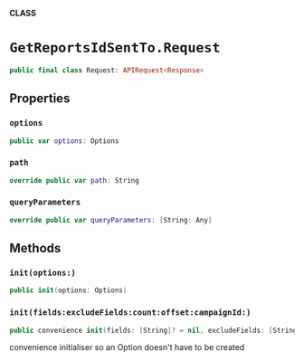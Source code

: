 **CLASS**

# `GetReportsIdSentTo.Request`

```swift
public final class Request: APIRequest<Response>
```

## Properties
### `options`

```swift
public var options: Options
```

### `path`

```swift
override public var path: String
```

### `queryParameters`

```swift
override public var queryParameters: [String: Any]
```

## Methods
### `init(options:)`

```swift
public init(options: Options)
```

### `init(fields:excludeFields:count:offset:campaignId:)`

```swift
public convenience init(fields: [String]? = nil, excludeFields: [String]? = nil, count: Int? = nil, offset: Int? = nil, campaignId: String)
```

convenience initialiser so an Option doesn't have to be created
